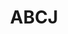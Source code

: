---
title: ABCJ
crosslinks:
- AsianBeauty
- japancirclejerk
- tea
- nottheonion
- AsianBeautyAdvice
- sca
- muacjdiscussion
---